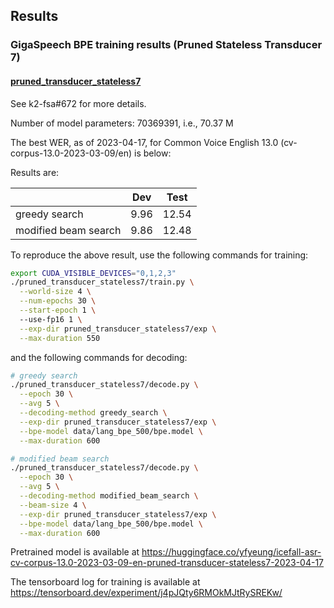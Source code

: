 ## Results
### GigaSpeech BPE training results (Pruned Stateless Transducer 7)

#### [pruned_transducer_stateless7](./pruned_transducer_stateless7)

See k2-fsa#672 for more details.

Number of model parameters: 70369391, i.e., 70.37 M

The best WER, as of 2023-04-17, for Common Voice English 13.0 (cv-corpus-13.0-2023-03-09/en) is below:

Results are:

|                      |  Dev  | Test  |
|----------------------|-------|-------|
|    greedy search     | 9.96  | 12.54 |
| modified beam search | 9.86  | 12.48 |

To reproduce the above result, use the following commands for training:

```bash
export CUDA_VISIBLE_DEVICES="0,1,2,3"
./pruned_transducer_stateless7/train.py \
  --world-size 4 \
  --num-epochs 30 \
  --start-epoch 1 \ 
  --use-fp16 1 \
  --exp-dir pruned_transducer_stateless7/exp \
  --max-duration 550
```

and the following commands for decoding:

```bash
# greedy search
./pruned_transducer_stateless7/decode.py \
  --epoch 30 \
  --avg 5 \
  --decoding-method greedy_search \
  --exp-dir pruned_transducer_stateless7/exp \
  --bpe-model data/lang_bpe_500/bpe.model \
  --max-duration 600

# modified beam search
./pruned_transducer_stateless7/decode.py \
  --epoch 30 \
  --avg 5 \
  --decoding-method modified_beam_search \
  --beam-size 4 \
  --exp-dir pruned_transducer_stateless7/exp \
  --bpe-model data/lang_bpe_500/bpe.model \
  --max-duration 600
```

Pretrained model is available at
<https://huggingface.co/yfyeung/icefall-asr-cv-corpus-13.0-2023-03-09-en-pruned-transducer-stateless7-2023-04-17>

The tensorboard log for training is available at
<https://tensorboard.dev/experiment/j4pJQty6RMOkMJtRySREKw/>
